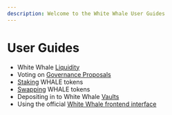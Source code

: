 ```yaml
---
description: Welcome to the White Whale User Guides
---
```


# User Guides

* White Whale [Liquidity](Liquidity.md)
* Voting on [Governance Proposals](Proposals-Voting.md)
* [Staking](Staking.md) WHALE tokens
* [Swapping](Swap.md) WHALE tokens
* Depositing in to White Whale [Vaults](Vaults.md)
* Using the official [White Whale frontend interface](WebApp.md)
